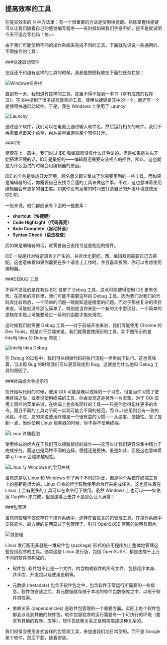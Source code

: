 提高效率的工具
---

在提交效率的 N 种方法里：有一个很重要的方法是使用快捷键。熟练掌握快捷键可以让我们随着自己的感觉编写程序——有时候如果我们手感不好，是不是就说明今天不适合写代码！笑~~

由于我们可能使用不同的操作系统来完成不同的工具。下面就先说说一些通用的、不限操作的工具：

###快速启动软件

在我还不和道有这样的工具的时候，我都是把图标放在下面的任务栏里：

![Windows任务栏](assets/article/chapter1/windows-launch.png)


直到有一天，我知道有这样的工具。这里不得不提到一本书《卓有成效的程序员》，在书中提到了很多提高效率的工具。使用快捷键是其中的一个，而还有一个是使用快速启动软件。于是，我在 Windows 上使用了 Launcy:

![Launchy](assets/article/chapter1/launchy.png)

通过这个软件，我们可以在电脑上通过输入软件名，然后运行相关的软件。我们不再需要点击某个菜单，再从菜单里选中某个软件打开。

###IDE

尽管在上一篇中，我们说过 IDE 和编辑器没有什么好争论的。但是如果是从头开始搭建环境的话，IDE 是最好的——编辑器还需要安装相应的插件。所以，这也就是为什么面试的时候会用编辑器的原因。

IDE 的全称是集成开发环境，顾名思义即它集成了你需要用到的一些工具。而如果是编辑器的话，你需要自己去找寻合适的工具来做这件事。不过，这也意味着使用编辑器会有更多的自由度。如果你没有足够的时间去打造自己的开发环境就使用 IDE 吧。

一般来说，他们都应该有下面的一些要素：

 - **shortcut（快捷键）**
 - **Code HighLight（代码高亮）**
 - **Auto Complete（自动补全）**
 - **Syntax Check（语法检查）**

而如果是编辑器的话，就需要自己去找寻这些相应的插件。

IDE 一般是针对特定语言才产生的，并且优化更好。而，编辑器则需要自己去搭配。这也意味着如果你需要在多个语言上工作时，并且喜欢折腾，你可以考虑使用编辑器。

###DEBUG 工具

不得不提及的是在有些 IDE 自带了 Debug 工具，这点可能使得使用 IDE 更有优势。在简单的项目里，我们可能不需要这样的 Debug 工具。因为我们对我们的代码库比较熟悉，一个简单的问题一眼就知道是哪里的问题。而对于那些复杂的项目来说，可能就没有那么简单了。特别是当你来到一个新的大中型项目，一个简单的逻辑在实现上可能要经过一系列的函数才能处理完。

这时候我们就需要 Debug 工具——对于前端开发来说，我们可能使用 Chrome 的 Dev Tools。但是对于后端来说，我们就需要使用别的工具。如下图所示的是 Intellij Idea 的 Debug 界面：

![Intellij Idea Debug](assets/article/chapter1/idea-debug.png)

在 Debug 的过程中，我们可以根据代码的执行流程一步步向下执行。这也意味着，当出现 Bug 的时候我们可以更容易找到 Bug。这就是为什么他叫 Debug 工具的原因了。

###终端或命令提示符

在开始写代码的时候，使用 GUI 可能是难以戒掉的一个习惯。但是当你习惯了使用终端之后，或者说使用终端的工具，你会发现这是另外一片天空。对于 GUI 应用上同样的菜单来说，在终端上也会有同样的工具——只是你觉得记住更多的命令。而且不同的工具对于同一实现可能会不同的规范，而 GUI 应用则会有一致的风格。不过，总的来说使用终端是一个很有益的习惯——从速度、便捷性。忘了提到一点，当你使用 Linux 服务器的时候，你不得不使用终端。

![Linux 终端截图](assets/article/chapter1/linux-server-console.jpg)

使用终端的优点在于我们可以摆脱鼠标的操作——这可以让我们更容易集中精力于完成任务。而这也是两种不同的选择，便捷还是更快。虽是如此，但是这也意味着学习 Linux 会越来越轻松。

![Linux 与 Windows 的学习曲线](assets/article/chapter1/linux-learn-line.png)

虽然这是以 Linux 和 Windows 作了两个不同的对比，但是两个系统在终端工具上的差距是很大的。Linux 自身的哲学鼓励使用命令行来完成任务，这也意味着在 Linux 上会有更多的工具可以在命令行下使用。虽然 Windows 上也可以——如使用 CygWin 来完成，但是这看上去并不是那么让人满意！

###包管理

虽然包管理不仅仅存在于操作系统中，还存在着语言的包管理工具。在操作系统中安装软件，最方便的东西莫过于包管理了。引自 OpenSUSE 官网的说明及图片:

![包管理](assets/article/chapter1/pm.png)

Linux 发行版无非就是一堆软件包 (package) 形式的应用程序加上整体地管理这些应用程序的工具。通常这些 Linux 发行版，包括 OpenSUSE，都是由成千上万不同的软件包构成的。

 - 软件包: 软件包不止是一个文件，内含构成软件的所有文件，包括程序本身、共享库、开发包以及使用说明等。

 - 元数据 (metadata) 包含于软件包之中，包含软件正常运行所需要的一些信息。软件包安装之后，其元数据就存储于本地的软件包数据库之中，以用于软件包检索。

 - 依赖关系 (dependencies) 是软件包管理的一个重要方面。实际上每个软件包都会涉及到其他的软件包，软件包里程序的运行需要有一个可执行的环境（要求有其他的程序、库等），软件包依赖关系正是用来描述这种关系的。

我们经常会使用各式各样的包管理工具，来加速我们地日常使用。而不是 Google 某个软件，然后下载，接着安装。
